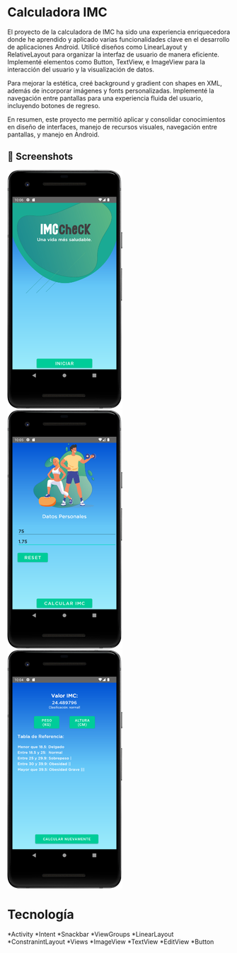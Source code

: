# Calculadora IMC
El proyecto de la calculadora de IMC ha sido una experiencia enriquecedora donde he aprendido y aplicado varias
funcionalidades clave en el desarrollo de aplicaciones Android. Utilicé diseños como LinearLayout y RelativeLayout para
organizar la interfaz de usuario de manera eficiente. Implementé elementos como Button, TextView, e ImageView para la 
interacción del usuario y la visualización de datos.

Para mejorar la estética, creé background y gradient con shapes en XML, además de incorporar imágenes y fonts personalizadas. 
Implementé la navegación entre pantallas para una experiencia fluida del usuario, incluyendo botones de regreso.

En resumen, este proyecto me permitió aplicar y consolidar conocimientos en diseño de interfaces, manejo de recursos visuales, 
navegación entre pantallas, y manejo en Android.

## :camera_flash: Screenshots
<!-- You can add more screeenshots here if you like-->
<img src="/result/inicio.png" width="260">&emsp;<img src="/result/calcular.png" width="260">&emsp;<img src="/result/Result.png" width="260">

# Tecnología

*Activity
*Intent
*Snackbar
*ViewGroups
    *LinearLayout
    *ConstranintLayout
*Views
    *ImageView
    *TextView
    *EditView
    *Button
